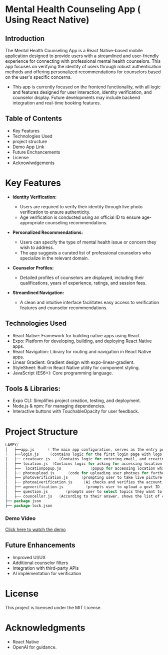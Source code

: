 ﻿# Mental Health Counseling App ( Using React Native)
## Introduction
The Mental Health Counseling App is a React Native-based mobile application designed to provide users with a streamlined and user-friendly experience for 
connecting with professional mental health counselors. This app focuses on verifying the identity of users through robust authentication methods and offering personalized recommendations for counselors based on the user's specific concerns.
  * This app is currently focused on the frontend functionality, with all logic and features designed for user interaction, identity verification,
   and counselor display. Future developments may include backend integration and real-time booking features.
## Table of Contents
- Key Features
- Technologies Used
- project structure
- Demo App Link
- Future Enchancements
- License
- Acknowlwdgements

# Key Features
  - **Identity Verification:**
      - Users are required to verify their identity through live photo verification to ensure authenticity.
      - Age verification is conducted using an official ID to ensure age-appropriate counseling recommendations.
- **Personalized Recommendations:**
     - Users can specify the type of mental health issue or concern they wish to address.
     - The app suggests a curated list of professional counselors who specialize in the relevant domain.
         
- **Counselor Profiles:**
     - Detailed profiles of counselors are displayed, including their qualifications, years of experience, ratings, and session fees.
  
- **Streamlined Navigation:**
    - A clean and intuitive interface facilitates easy access to verification features and counselor recommendations.

## Technologies Used
- React Native: Framework for building native apps using React.
- Expo: Platform for developing, building, and deploying React Native apps.
- React Navigation: Library for routing and navigation in React Native apps.
- Linear Gradient: Gradient design with expo-linear-gradient.
- StyleSheet: Built-in React Native utility for component styling.
- JavaScript (ES6+): Core programming language.
## Tools & Libraries:
- Expo CLI: Simplifies project creation, testing, and deployment.
- Node.js & npm: For managing dependencies.
- Interactive buttons with TouchableOpacity for user feedback.

# Project Structure
```go
LAMPY/
│   ├──app.js      ( The main app configuration, serves as the entry point for the Lampy app, setting up navigation and rendering the main screens with React Native and Expo.)
|   ├──login.js     (contains logic for the first login page with logo and singup/in options)
│   ├── createacc.js    (Contains logic for entering email, and creating password for a new user)
│   ├── location.js  (Contains logic for asking for accessing location permission from user)
│   ├──  locationpopup.js             (popup for accessing location while acessing the app)
│   ├── photoupload.js      (code for uploading user photoes for further verification)
│   ├── photoverification.js      (prompting user to take live picture in a particular ai generated pose , for further verification )
│   ├── photoaiverification.js     (Ai checks and verifies the account, else asks for retake)
│   ├── ageverification.js          (prompts user to upload a govt ID , for age verification using AI)
│   ├── question.js        (prompts user to select topics they want to consult a psycologist about)
│   ├── councellor.js   (According to their answer, shows the list of councellors specialising in the domain )
├── package.json
├── package-lock.json
```
### Demo Video

[Click here to watch the demo](https://drive.google.com/file/d/1XYDenW0VgXUHcgolqDm1HuiKmk67C9hE/view?usp=sharing)

## Future Enhancements
- Improved UI/UX
- Additional counselor filters
- Integration with third-party APIs
- AI implementation for verification
# License
This project is licensed under the MIT License.
# Acknowledgments
- React Native
- OpenAI for guidance.
